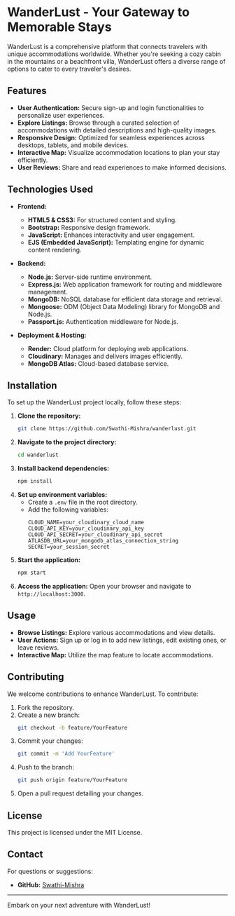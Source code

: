 # WanderLust - Your Gateway to Memorable Stays

WanderLust is a comprehensive platform that connects travelers with unique accommodations worldwide. Whether you're seeking a cozy cabin in the mountains or a beachfront villa, 
WanderLust offers a diverse range of options to cater to every traveler's desires.

## Features

- **User Authentication:** Secure sign-up and login functionalities to personalize user experiences.
- **Explore Listings:** Browse through a curated selection of accommodations with detailed descriptions and high-quality images.
- **Responsive Design:** Optimized for seamless experiences across desktops, tablets, and mobile devices.
- **Interactive Map:** Visualize accommodation locations to plan your stay efficiently.
- **User Reviews:** Share and read experiences to make informed decisions.

## Technologies Used

- **Frontend:**
  - **HTML5 & CSS3:** For structured content and styling.
  - **Bootstrap:** Responsive design framework.
  - **JavaScript:** Enhances interactivity and user engagement.
  - **EJS (Embedded JavaScript):** Templating engine for dynamic content rendering.

- **Backend:**
  - **Node.js:** Server-side runtime environment.
  - **Express.js:** Web application framework for routing and middleware management.
  - **MongoDB:** NoSQL database for efficient data storage and retrieval.
  - **Mongoose:** ODM (Object Data Modeling) library for MongoDB and Node.js.
  - **Passport.js:** Authentication middleware for Node.js.

- **Deployment & Hosting:**
  - **Render:** Cloud platform for deploying web applications.
  - **Cloudinary:** Manages and delivers images efficiently.
  - **MongoDB Atlas:** Cloud-based database service.

## Installation

To set up the WanderLust project locally, follow these steps:

1. **Clone the repository:**
   ```bash
   git clone https://github.com/Swathi-Mishra/wanderlust.git
   ```
2. **Navigate to the project directory:**
   ```bash
   cd wanderlust
   ```
3. **Install backend dependencies:**
   ```bash
   npm install
   ```
4. **Set up environment variables:**
   - Create a `.env` file in the root directory.
   - Add the following variables:
     ```
     CLOUD_NAME=your_cloudinary_cloud_name
     CLOUD_API_KEY=your_cloudinary_api_key
     CLOUD_API_SECRET=your_cloudinary_api_secret
     ATLASDB_URL=your_mongodb_atlas_connection_string
     SECRET=your_session_secret
     ```
5. **Start the application:**
   ```bash
   npm start
   ```
6. **Access the application:**
   Open your browser and navigate to `http://localhost:3000`.

## Usage

- **Browse Listings:** Explore various accommodations and view details.
- **User Actions:** Sign up or log in to add new listings, edit existing ones, or leave reviews.
- **Interactive Map:** Utilize the map feature to locate accommodations.

## Contributing

We welcome contributions to enhance WanderLust. To contribute:

1. Fork the repository.
2. Create a new branch:
   ```bash
   git checkout -b feature/YourFeature
   ```
3. Commit your changes:
   ```bash
   git commit -m 'Add YourFeature'
   ```
4. Push to the branch:
   ```bash
   git push origin feature/YourFeature
   ```
5. Open a pull request detailing your changes.

## License

This project is licensed under the MIT License.

## Contact

For questions or suggestions:

- **GitHub:** [Swathi-Mishra](https://github.com/Swathi-Mishra)

---

Embark on your next adventure with WanderLust!

